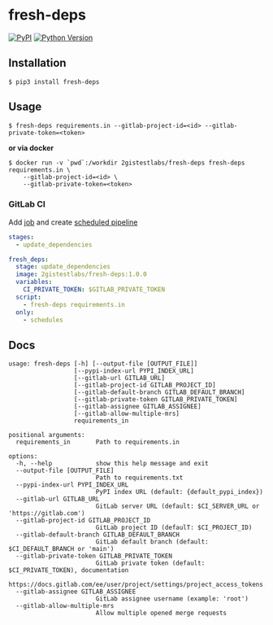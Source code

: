 # fresh-deps

[![PyPI](https://img.shields.io/pypi/v/fresh-deps.svg?style=flat-square)](https://pypi.python.org/pypi/fresh-deps/)
[![Python Version](https://img.shields.io/pypi/pyversions/fresh-deps.svg?style=flat-square)](https://pypi.python.org/pypi/fresh-deps/)

## Installation

```shell
$ pip3 install fresh-deps
```

## Usage

```shell
$ fresh-deps requirements.in --gitlab-project-id=<id> --gitlab-private-token=<token>
```

**or via docker**

```shell
$ docker run -v `pwd`:/workdir 2gistestlabs/fresh-deps fresh-deps requirements.in \
    --gitlab-project-id=<id> \
    --gitlab-private-token=<token>
```

### GitLab CI

Add [job](https://docs.gitlab.com/ee/ci/jobs/) and create [scheduled pipeline](https://docs.gitlab.com/ee/ci/pipelines/schedules.html)

```yml
stages:
  - update_dependencies

fresh_deps:
  stage: update_dependencies
  image: 2gistestlabs/fresh-deps:1.0.0
  variables:
    CI_PRIVATE_TOKEN: $GITLAB_PRIVATE_TOKEN
  script:
    - fresh-deps requirements.in
  only:
    - schedules
```

## Docs

```
usage: fresh-deps [-h] [--output-file [OUTPUT_FILE]]
                  [--pypi-index-url PYPI_INDEX_URL]
                  [--gitlab-url GITLAB_URL]
                  [--gitlab-project-id GITLAB_PROJECT_ID]
                  [--gitlab-default-branch GITLAB_DEFAULT_BRANCH]
                  [--gitlab-private-token GITLAB_PRIVATE_TOKEN]
                  [--gitlab-assignee GITLAB_ASSIGNEE]
                  [--gitlab-allow-multiple-mrs]
                  requirements_in

positional arguments:
  requirements_in       Path to requirements.in

options:
  -h, --help            show this help message and exit
  --output-file [OUTPUT_FILE]
                        Path to requirements.txt
  --pypi-index-url PYPI_INDEX_URL
                        PyPI index URL (default: {default_pypi_index})
  --gitlab-url GITLAB_URL
                        GitLab server URL (default: $CI_SERVER_URL or 'https://gitlab.com')
  --gitlab-project-id GITLAB_PROJECT_ID
                        GitLab project ID (defaulT: $CI_PROJECT_ID)
  --gitlab-default-branch GITLAB_DEFAULT_BRANCH
                        GitLab default branch (default: $CI_DEFAULT_BRANCH or 'main')
  --gitlab-private-token GITLAB_PRIVATE_TOKEN
                        GitLab private token (default: $CI_PRIVATE_TOKEN), documentation
                        https://docs.gitlab.com/ee/user/project/settings/project_access_tokens.html
  --gitlab-assignee GITLAB_ASSIGNEE
                        GitLab assignee username (example: 'root')
  --gitlab-allow-multiple-mrs
                        Allow multiple opened merge requests
```
